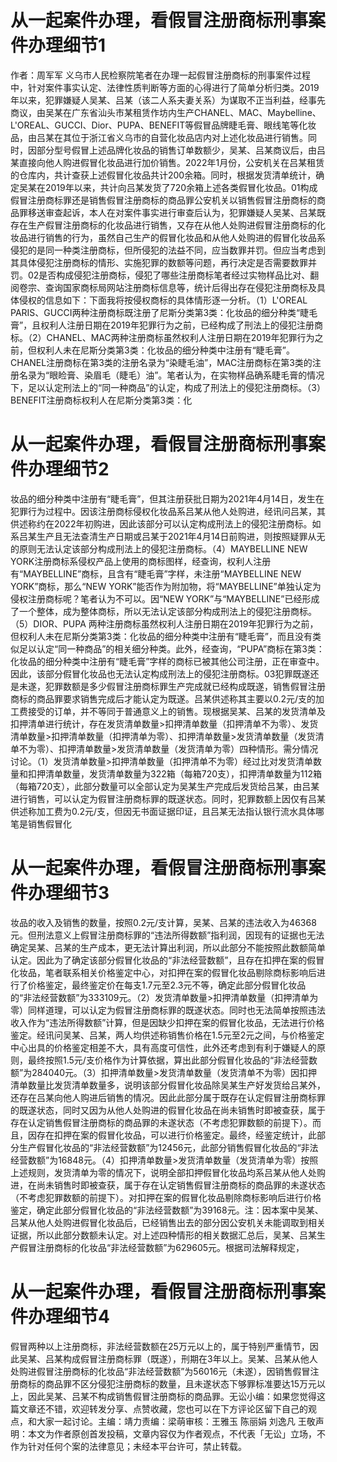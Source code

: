 # 从一起案件办理，看假冒注册商标刑事案件办理细节1

作者：周军军 义乌市人民检察院笔者在办理一起假冒注册商标的刑事案件过程中，针对案件事实认定、法律性质判断等方面的心得进行了简单分析归类。2019年以来，犯罪嫌疑人吴某、吕某（该二人系夫妻关系）为谋取不正当利益，经事先商议，由吴某在广东省汕头市某租赁作坊内生产CHANEL、MAC、Maybelline、L'OREAL、GUCCI、Dior、PUPA、BENEFIT等假冒品牌睫毛膏、眼线笔等化妆品，由吕某在其位于浙江省义乌市的自营化妆品店内对上述化妆品进行销售。同时，因部分型号假冒上述品牌化妆品的销售订单数额少，吴某、吕某商议后，由吕某直接向他人购进假冒化妆品进行加价销售。2022年1月份，公安机关在吕某租赁的仓库内，共计查获上述假冒化妆品共计200余箱。同时，根据发货清单统计，确定吴某在2019年以来，共计向吕某发货了720余箱上述各类假冒化妆品。01构成假冒注册商标罪还是销售假冒注册商标的商品罪公安机关以销售假冒注册商标的商品罪移送审查起诉，本人在对案件事实进行审查后认为，犯罪嫌疑人吴某、吕某既存在生产假冒注册商标的化妆品进行销售，又存在从他人处购进假冒注册商标的化妆品进行销售的行为，虽然自己生产的假冒化妆品和从他人处购进的假冒化妆品系侵犯的是同一种类注册商标，但所侵犯的法益不同，应当数罪并罚。但应当考虑到其具体侵犯注册商标的情形、实施犯罪的数额等问题，再行决定是否需要数罪并罚。02是否构成侵犯注册商标，侵犯了哪些注册商标笔者经过实物样品比对、翻阅卷宗、查询国家商标局网站注册商标信息等，统计后得出存在侵犯注册商标及具体侵权的信息如下：下面我将按侵权商标的具体情形逐一分析。（1）L'OREAL PARIS、GUCCI两种注册商标既注册了尼斯分类第3类：化妆品的细分种类“睫毛膏”，且权利人注册日期在2019年犯罪行为之前，已经构成了刑法上的侵犯注册商标。（2）CHANEL、MAC两种注册商标虽然权利人注册日期在2019年犯罪行为之前，但权利人未在尼斯分类第3类：化妆品的细分种类中注册有“睫毛膏”。CHANEL注册商标在第3类的注册名录为“染睫毛油”，MAC注册商标在第3类的注册名录为“眼睑膏、染眉毛（睫毛）油”。笔者认为，在实物样品确系睫毛膏的情况下，足以认定刑法上的“同一种商品”的认定，构成了刑法上的侵犯注册商标。（3）BENEFIT注册商标权利人在尼斯分类第3类：化

# 从一起案件办理，看假冒注册商标刑事案件办理细节2

妆品的细分种类中注册有“睫毛膏”，但其注册获批日期为2021年4月14日，发生在犯罪行为过程中。因该注册商标侵权化妆品系吕某从他人处购进，经讯问吕某，其供述称约在2022年初购进，因此该部分可以认定构成刑法上的侵犯注册商标。如系吕某生产且无法查清生产日期或吕某于2021年4月14日前购进，则按照疑罪从无的原则无法认定该部分构成刑法上的侵犯注册商标。（4）MAYBELLINE NEW YORK注册商标系侵权产品上使用的商标图样，经查询，权利人注册有“MAYBELLINE”商标，且含有“睫毛膏”字样，未注册“MAYBELLINE NEW YORK”商标，那么“NEW YORK”能否作为附加物，将“MAYBELLINE”单独认定为侵权注册商标呢？笔者认为不可以。因“NEW YORK”与“MAYBELLINE”已经形成了一个整体，成为整体商标，所以无法认定该部分构成刑法上的侵犯注册商标。（5）DIOR、PUPA 两种注册商标虽然权利人注册日期在2019年犯罪行为之前，但权利人未在尼斯分类第3类：化妆品的细分种类中注册有“睫毛膏”，而且没有类似足以认定“同一种商品”的相关细分种类。此外，经查询，“PUPA”商标在第3类：化妆品的细分种类中注册有“睫毛膏”字样的商标已被其他公司注册，正在审查中。因此，该部分假冒化妆品也无法认定构成刑法上的侵犯注册商标。03犯罪既遂还是未遂，犯罪数额是多少假冒注册商标罪生产完成就已经构成既遂，销售假冒注册商标的商品罪要求销售完成后才能认定为既遂。吕某供述称其主要以0.2元/支的加工费接受的订单，并不等同于普通意义上的销售。现根据吴某、吕某的发货清单及扣押清单进行统计，存在发货清单数量>扣押清单数量（扣押清单不为零）、发货清单数量>扣押清单数量（扣押清单为零）、扣押清单数量>发货清单数量（发货清单不为零）、扣押清单数量>发货清单数量（发货清单为零）四种情形。需分情况讨论。（1）发货清单数量>扣押清单数量（扣押清单不为零）经过比对发货清单数量和扣押清单数量，发货清单数量为322箱（每箱720支），扣押清单数量为112箱（每箱720支），此部分数量可以全部认定为吴某生产完成后发货给吕某，由吕某进行销售，可以认定为假冒注册商标罪的既遂状态。同时，犯罪数额上因仅有吕某供述称加工费为0.2元/支，但因无书面证据印证，且吕某无法指认银行流水具体哪笔是销售假冒化

# 从一起案件办理，看假冒注册商标刑事案件办理细节3

妆品的收入及销售的数量，按照0.2元/支计算，吴某、吕某的违法收入为46368元。但刑法意义上假冒注册商标罪的“违法所得数额”指利润，因现有的证据也无法确定吴某、吕某的生产成本，更无法计算出利润，所以此部分不能按照此数额简单认定。因此为了确定该部分假冒化妆品的“非法经营数额”，且存在扣押在案的假冒化妆品，笔者联系相关价格鉴定中心，对扣押在案的假冒化妆品剔除商标影响后进行了价格鉴定，最终鉴定价在每支1.7元至2.3元不等，确定此部分假冒化妆品的“非法经营数额”为333109元。（2）发货清单数量>扣押清单数量（扣押清单为零）同样道理，可以认定为假冒注册商标罪的既遂状态。同时也无法简单按照违法收入作为“违法所得数额”计算，但是因缺少扣押在案的假冒化妆品，无法进行价格鉴定。经讯问吴某、吕某，两人均供述称销售价格在1.5元至2元之间，与价格鉴定中心出具的价格鉴定相差不大，具有高度可信性，此外还考虑到有利于嫌疑人的原则，最终按照1.5元/支价格作为计算依据，算出此部分假冒化妆品的“非法经营数额”为284040元。（3）扣押清单数量>发货清单数量（发货清单不为零）因扣押清单数量比发货清单数量多，说明该部分假冒化妆品除吴某生产好发货给吕某外，还存在吕某向他人购进后销售的情况。因此此部分属于既存在认定假冒注册商标罪的既遂状态，同时又因为从他人处购进的假冒化妆品在尚未销售时即被查获，属于存在认定销售假冒注册商标的商品罪的未遂状态（不考虑犯罪数额的前提下）。而且，因存在扣押在案的假冒化妆品，可以进行价格鉴定。最终，经鉴定统计，此部分生产假冒化妆品的“非法经营数额”为12456元，此部分销售假冒化妆品的“非法经营数额”为16848元。（4）扣押清单数量>发货清单数量（发货清单为零）按照上述规则，发货清单为零的情况下，说明全部扣押假冒化妆品均系吕某从他人处购进，在尚未销售时即被查获，属于存在认定销售假冒注册商标的商品罪的未遂状态（不考虑犯罪数额的前提下）。对扣押在案的假冒化妆品剔除商标影响后进行价格鉴定，确定此部分假冒化妆品的“非法经营数额”为39168元。注：因本案中吴某、吕某从他人处购进假冒化妆品后，已经销售出去的部分因公安机关未能调取到相关证据，所以此部分数额未认定。对上述四种情形的相关数据汇总后，吴某、吕某生产假冒注册商标的化妆品“非法经营数额”为629605元。根据司法解释规定，

# 从一起案件办理，看假冒注册商标刑事案件办理细节4

假冒两种以上注册商标，非法经营数额在25万元以上的，属于特别严重情节，因此吴某、吕某构成假冒注册商标罪（既遂），刑期在3年以上。吴某、吕某从他人处购进假冒注册商标的化妆品“非法经营数额”为56016元（未遂），因销售假冒注册商标的商品罪不区分侵犯注册商标的数量，且未遂状态下够罪标准要达15万元以上，因此吴某、吕某不构成销售假冒注册商标的商品罪。无讼小编：如果您觉得这篇文章还不错，欢迎转发分享、点赞收藏，您也可以在下方评论区留下自己的观点，和大家一起讨论。主编：靖力责编：梁萌审核：王雅玉 陈丽娟 刘逸凡 王敬声明：本文为作者原创首发投稿，文章内容仅为作者观点，不代表「无讼」立场，不作为针对任何个案的法律意见；未经本平台许可，禁止转载。

